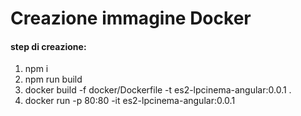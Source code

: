 # Creazione immagine Docker

#### step di creazione:
1. npm i
2. npm run build
3. docker build -f docker/Dockerfile -t es2-lpcinema-angular:0.0.1 .
4. docker run -p 80:80 -it es2-lpcinema-angular:0.0.1
